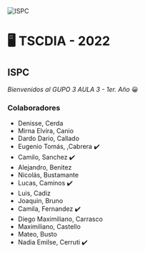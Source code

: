 ![ISPC](https://drive.google.com/uc?export=view&id=1wkWgkaQARcTXtcKBfBkuiV8VYe34-RT-)


# 	:desktop_computer: TSCDIA - 2022 
## ISPC
*Bienvenidos al GUPO 3 AULA 3 - 1er. Año* :grinning:

 
 
### Colaboradores 
- Denisse, Cerda 
- Mirna Elvira, Canio
- Dardo Dario, Callado
- Eugenio Tomás, ,Cabrera :heavy_check_mark:
- Camilo,	Sanchez :heavy_check_mark:
- Alejandro, 	Benitez
- Nicolás,	Bustamante
- Lucas,	Caminos :heavy_check_mark:
- Luis,	Cadiz
- Joaquin,	Bruno
- Camila, 	Fernandez :heavy_check_mark:
- Diego Maximiliano,	Carrasco
- Maximiliano, Castello
- Mateo,	Busto
- Nadia Emilse, Cerruti :heavy_check_mark:
  

  
    
